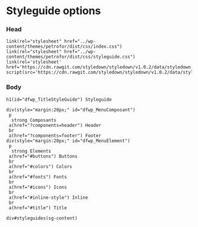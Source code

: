 # Styleguide options

### Head

    link(rel="stylesheet" href="../wp-content/themes/petrofor/dist/css/index.css")
    link(rel="stylesheet" href="../wp-content/themes/petrofor/dist/css/styleguide.css")
    link(rel='stylesheet' href='https://cdn.rawgit.com/styledown/styledown/v1.0.2/data/styledown.css')
    script(src='https://cdn.rawgit.com/styledown/styledown/v1.0.2/data/styledown.js')

### Body

    h1(id="dfwp_TitleStyleGuide") Styleguide
    
    div(style="margin:20px;" id="dfwp_MenuComposant")
     p
      strong Composants
     a(href="?components=header") Header
     br
     a(href="?components=footer") Footer
    div(style="margin:20px;" id="dfwp_MenuElement")
     p
      strong Elements
     a(href="#buttons") Buttons
     br
     a(href="#colors") Colors
     br
     a(href="#fonts") Fonts
     br
     a(href="#icons") Icons
     br
     a(href="#inline-style") Inline
     br
     a(href="#title") Title
                    
    div#styleguides(sg-content)